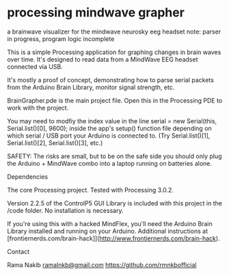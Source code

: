 # processing mindwave grapher
a brainwave visualizer for the mindwave neurosky eeg headset 
note: parser in progress, program logic incomplete

This is a simple Processing application for graphing changes in brain waves over time. It's designed to read data from a MindWave EEG headset connected via USB.

It's mostly a proof of concept, demonstrating how to parse serial packets from the Arduino Brain Library, monitor signal strength, etc.

BrainGrapher.pde is the main project file. Open this in the Processing PDE to work with the project.

You may need to modfiy the index value in the line serial = new Serial(this, Serial.list()[0], 9600); inside the app's setup() function file depending on which serial / USB port your Arduino is connected to. (Try Serial.list()[1], Serial.list()[2], Serial.list()[3], etc.)

SAFETY: The risks are small, but to be on the safe side you should only plug the Arduino + MindWave combo into a laptop running on batteries alone.


Dependencies

The core Processing project. Tested with Processing 3.0.2.

Version 2.2.5 of the ControlP5 GUI Library is included with this project in the /code folder. No installation is necessary.

If you're using this with a hacked MindFlex, you'll need the Arduino Brain Library installed and running on your Arduino. Additional instructions at [frontiernerds.com/brain-hack]](http://www.frontiernerds.com/brain-hack).


Contact

Rama Nakib
ramalnkb@gmail.com
https://github.com/rmnkbofficial
